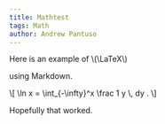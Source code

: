 ```yaml
---
title: Mathtest
tags: Math
author: Andrew Pantuso
---
```


Here is an example of \\(\\LaTeX\\)
<!--more-->using Markdown.
\\[ \\ln x = \\int_{-\\infty}^x \\frac 1 y \\, dy . \\]

Hopefully that worked.
